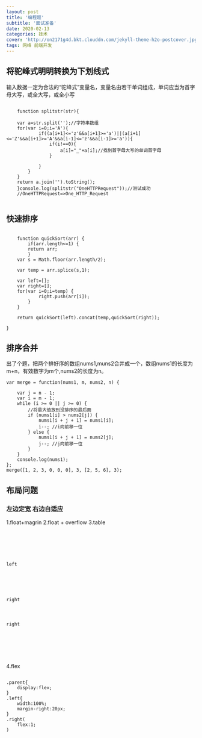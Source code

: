 ```yaml
---
layout: post
title: '编程题'
subtitle: '面试准备'
date: 2020-02-13
categories: 技术
cover: 'http://on2171g4d.bkt.clouddn.com/jekyll-theme-h2o-postcover.jpg'
tags: 网络 前端开发 
---
```

<!-- <pre><code class="language-javascript"> </code></pre>-->

## 将驼峰式明明转换为下划线式

输入数据一定为合法的“驼峰式”变量名，变量名由若干单词组成，单词应当为首字母大写，或全大写，或全小写
<pre><code class="language-javascript">
    function splitstr(str){
	
	var a=str.split('');//字符串数组
	for(var i=0;i<a.length;i++){
		if(a[i]<='Z'&&a[i]>='A'){
			if((a[i+1]<='z'&&a[i+1]>='a')||(a[i+1]<='Z'&&a[i+1]>='A'&&a[i-1]<='z'&&a[i-1]>='a')){
				if(i!==0){
					a[i]="_"+a[i];//找到首字母大写的单词首字母
				}
				
			}
		}
	}
	return a.join('').toString();
    }console.log(splitstr("OneHTTPRequest"));//测试成功
    //OneHTTPRequest=>One_HTTP_Request
    </code>
</pre>

## 快速排序

<pre><code class="language-javascript">
    function quickSort(arr) {
        if(arr.length<=1) {
  	    return arr;
        }
    var s = Math.floor(arr.length/2);
 
    var temp = arr.splice(s,1);
  
    var left=[];
    var right=[];
    for(var i=0;i<arr.length;i++) {
        if(arr[i]<temp) {
      l     eft.push(arr[i]);
        }
        if(arr[i]>=temp) {
            right.push(arr[i]);
        }
    }
  
    return quickSort(left).concat(temp,quickSort(right));  
  
}
</code></pre>

## 排序合并
出了个题，把两个排好序的数组nums1,muns2合并成一个，数组nums1的长度为m+n，有效数字为m个,nums2的长度为n。

<pre><code class="language-javascript">var merge = function(nums1, m, nums2, n) {

    var j = n - 1;
    var i = m - 1;
    while (i >= 0 || j >= 0) {
        //将最大值放到没排序的最后面
        if (nums1[i] > nums2[j]) {
            nums1[i + j + 1] = nums1[i];
            i--; //i向前移一位
        } else {
            nums1[i + j + 1] = nums2[j];
            j--; //j向前移一位
        }
    }
    console.log(nums1);
};
merge([1, 2, 3, 0, 0, 0], 3, [2, 5, 6], 3);</code></pre>

## 布局问题
### 左边定宽 右边自适应

1.float+magrin
2.float + overflow
3.table
<pre><code class="language-css">
<style>
.parent{
    display:table;
    width:100%;
    table-layant:fixed;
}
.left,.right{
    display:table-call;
}
.left{
    width:100px;
    padding-right:20px;
}
</style>
<div class="parent">
    <div class="left">
        <p>left</p>
    </div>
    <div class="right">
        <p>right</p>
        <p>right</p>
    </div>
</div>

</code></pre>
4.flex
<pre><code class="language-css">
.parent{
    display:flex;
}
.left{
    width:100%;
    margin-right:20px;
}
.right(
    flex:1;
)
</code></pre>